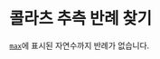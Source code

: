 <h1>콜라츠 추측 반례 찾기</h1>

<a href="https://github.com/Math-Engine/Finding-Collatz-Conjectural-Counterexamples/blob/main/max"><code>max</code></a>에 표시된 자연수까지 반례가 없습니다.
